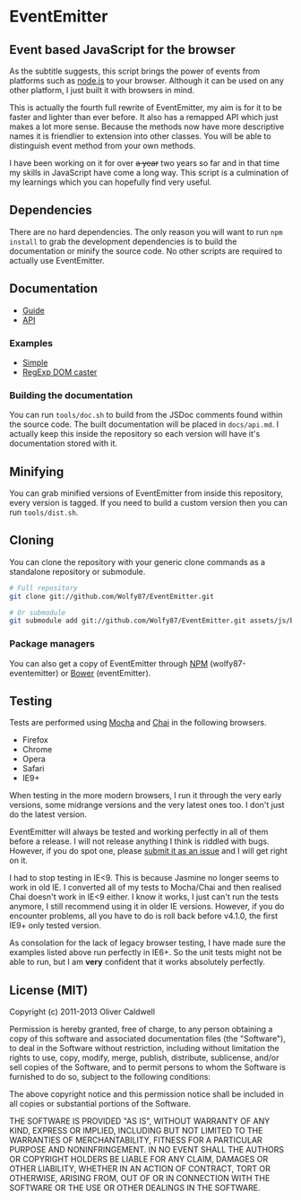 # EventEmitter

## Event based JavaScript for the browser

As the subtitle suggests, this script brings the power of events from platforms such as [node.js](http://nodejs.org/) to your browser. Although it can be used on any other platform, I just built it with browsers in mind.

This is actually the fourth full rewrite of EventEmitter, my aim is for it to be faster and lighter than ever before. It also has a remapped API which just makes a lot more sense. Because the methods now have more descriptive names it is friendlier to extension into other classes. You will be able to distinguish event method from your own methods.

I have been working on it for over ~~a year~~ two years so far and in that time my skills in JavaScript have come a long way. This script is a culmination of my learnings which you can hopefully find very useful.

## Dependencies

There are no hard dependencies. The only reason you will want to run `npm install` to grab the development dependencies is to build the documentation or minify the source code. No other scripts are required to actually use EventEmitter.

## Documentation

 * [Guide](https://github.com/Wolfy87/EventEmitter/blob/master/docs/guide.md)
 * [API](https://github.com/Wolfy87/EventEmitter/blob/master/docs/api.md)

### Examples

 * [Simple](http://jsfiddle.net/Wolfy87/qXQu9/)
 * [RegExp DOM caster](http://jsfiddle.net/Wolfy87/JqRvS/)

### Building the documentation

You can run `tools/doc.sh` to build from the JSDoc comments found within the source code. The built documentation will be placed in `docs/api.md`. I actually keep this inside the repository so each version will have it's documentation stored with it.

## Minifying

You can grab minified versions of EventEmitter from inside this repository, every version is tagged. If you need to build a custom version then you can run `tools/dist.sh`.

## Cloning

You can clone the repository with your generic clone commands as a standalone repository or submodule.

```bash
# Full repository
git clone git://github.com/Wolfy87/EventEmitter.git

# Or submodule
git submodule add git://github.com/Wolfy87/EventEmitter.git assets/js/EventEmitter
```

### Package managers

You can also get a copy of EventEmitter through [NPM](https://npmjs.org/) (wolfy87-eventemitter) or [Bower](http://bower.io/) (eventEmitter).

## Testing

Tests are performed using [Mocha](http://visionmedia.github.io/mocha/) and [Chai](http://chaijs.com/) in the following browsers.

 * Firefox
 * Chrome
 * Opera
 * Safari
 * IE9+

When testing in the more modern browsers, I run it through the very early versions, some midrange versions and the very latest ones too. I don't just do the latest version.

EventEmitter will always be tested and working perfectly in all of them before a release. I will not release anything I think is riddled with bugs. However, if you do spot one, please [submit it as an issue](https://github.com/Wolfy87/EventEmitter/issues) and I will get right on it.

I had to stop testing in IE<9. This is because Jasmine no longer seems to work in old IE. I converted all of my tests to Mocha/Chai and then realised Chai doesn't work in IE<9 either. I know it works, I just can't run the tests anymore, I still recommend using it in older IE versions. However, if you do encounter problems, all you have to do is roll back before v4.1.0, the first IE9+ only tested version.

As consolation for the lack of legacy browser testing, I have made sure the examples listed above run perfectly in IE6+. So the unit tests might not be able to run, but I am **very** confident that it works absolutely perfectly.

## License (MIT)

Copyright (c) 2011-2013 Oliver Caldwell

Permission is hereby granted, free of charge, to any person obtaining a copy of this software and associated documentation files (the "Software"), to deal in the Software without restriction, including without limitation the rights to use, copy, modify, merge, publish, distribute, sublicense, and/or sell copies of the Software, and to permit persons to whom the Software is furnished to do so, subject to the following conditions:

The above copyright notice and this permission notice shall be included in all copies or substantial portions of the Software.

THE SOFTWARE IS PROVIDED "AS IS", WITHOUT WARRANTY OF ANY KIND, EXPRESS OR IMPLIED, INCLUDING BUT NOT LIMITED TO THE WARRANTIES OF MERCHANTABILITY, FITNESS FOR A PARTICULAR PURPOSE AND NONINFRINGEMENT. IN NO EVENT SHALL THE AUTHORS OR COPYRIGHT HOLDERS BE LIABLE FOR ANY CLAIM, DAMAGES OR OTHER LIABILITY, WHETHER IN AN ACTION OF CONTRACT, TORT OR OTHERWISE, ARISING FROM, OUT OF OR IN CONNECTION WITH THE SOFTWARE OR THE USE OR OTHER DEALINGS IN THE SOFTWARE.